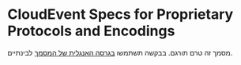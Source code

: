 # CloudEvent Specs for Proprietary Protocols and Encodings
מסמך זה טרם תורגם. בבקשה תשתמשו [בגרסה האנגלית של המסמך](../../proprietary-specs.md) לבינתיים.